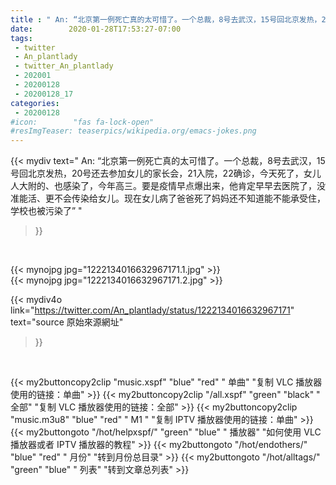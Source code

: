 ```yaml
---
title : " An: “北京第一例死亡真的太可惜了。一个总裁，8号去武汉，15号回北京发热，20号还去参加女儿的家长会，21入院，22确诊，今天死了，女儿人大附的、也感染了，今年高三。要是疫情早点爆出来，他肯定早早去医院了，没准能活、更不会传染给女儿。现在女儿病了爸爸死了妈妈还不知道能不能承受住，学校也被污染了”  "
date:        2020-01-28T17:53:27-07:00
tags:
 - twitter
 - An_plantlady
 - twitter_An_plantlady
 - 202001
 - 20200128
 - 20200128_17
categories:
 - 20200128
#icon:        "fas fa-lock-open"
#resImgTeaser: teaserpics/wikipedia.org/emacs-jokes.png
---
```


{{< mydiv text=" An: “北京第一例死亡真的太可惜了。一个总裁，8号去武汉，15号回北京发热，20号还去参加女儿的家长会，21入院，22确诊，今天死了，女儿人大附的、也感染了，今年高三。要是疫情早点爆出来，他肯定早早去医院了，没准能活、更不会传染给女儿。现在女儿病了爸爸死了妈妈还不知道能不能承受住，学校也被污染了”  "
>}}
<br>


 {{< mynojpg jpg="1222134016632967171.1.jpg" >}}<br> 
 {{< mynojpg jpg="1222134016632967171.2.jpg" >}}<br> 



{{< mydiv4o link="https://twitter.com/An_plantlady/status/1222134016632967171"
text="source 原始來源網址"
>}}


<br>

{{< my2buttoncopy2clip "music.xspf"        "blue"   "red"    " 单曲"  "复制 VLC 播放器使用的链接：单曲" >}} {{< my2buttoncopy2clip "/all.xspf"         "green"  "black"  " 全部"  "复制 VLC 播放器使用的链接：全部" >}} {{< my2buttoncopy2clip "music.m3u8"        "blue"   "red"    " M1 "    "复制 IPTV 播放器使用的链接：单曲" >}} {{< my2buttongoto      "/hot/helpxspf/"    "green"  "blue"   " 播放器" "如何使用 VLC 播放器或者 IPTV 播放器的教程" >}} {{< my2buttongoto      "/hot/endothers/"   "blue"   "red"    " 月份"   "转到月份总目录" >}} {{< my2buttongoto      "/hot/alltags/"     "green"  "blue"   " 列表"   "转到文章总列表" >}} 
